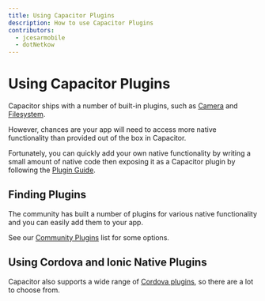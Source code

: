 ```yaml
---
title: Using Capacitor Plugins
description: How to use Capacitor Plugins
contributors:
  - jcesarmobile
  - dotNetkow
---
```


# Using Capacitor Plugins

Capacitor ships with a number of built-in plugins, such as [Camera](/docs/apis/camera) and [Filesystem](/docs/apis/filesystem). 

However, chances are your app will need to access more native functionality than provided out of the box in Capacitor. 

Fortunately, you can quickly add your own native functionality by writing a small amount of native code then exposing it as a Capacitor plugin by following the [Plugin Guide](/docs/plugins).

## Finding Plugins

The community has built a number of plugins for various native functionality and you can easily add them to your app.

See our [Community Plugins](/docs/plugins/community) list for some options.

## Using Cordova and Ionic Native Plugins

Capacitor also supports a wide range of [Cordova plugins](/docs/cordova/using-cordova-plugins), so there are a lot to choose from.
